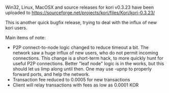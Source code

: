 Win32, Linux, MacOSX and source releases for kori v0.3.23 have been uploaded to
https://sourceforge.net/projects/kori/files/Kori/kori-0.3.23/

This is another quick bugfix release, trying to deal with the influx of new kori users.

Main items of note:

* P2P connect-to-node logic changed to reduce timeout a bit.  The network saw a huge influx of new users, who do not permit incoming connections.  This change is a short-term hack, to more quickly hunt for useful P2P connections.  Better "leaf node" logic is in the works, but this should let us limp along until then.  One may use -upnp to properly forward ports, and help the network.
* Transaction fee reduced to 0.0005 for new transactions
* Client will relay transactions with fees as low as 0.0001 KOR
